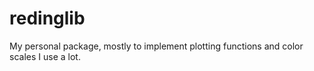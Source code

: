 # redinglib

My personal package, mostly to implement plotting functions and color scales I use a lot.
